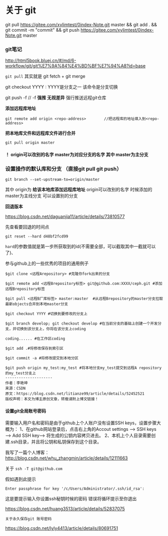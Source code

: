 # 关于 git
git pull https://gitee.com/xylimtest/0index-Note.git master && git add . && git commit -m "commit" && git push https://gitee.com/xylimtest/0index-Note.git master



### git笔记

http://html5book.bluej.cn/#/md/6-workflow/git/git%E7%9A%84%E4%BD%BF%E7%94%A8?id=base

`git pull`  其实就是 git fetch  + git merge

git checkout YYYY :  YYYY是分支之一 该命令是分支切换





git push -f 	// -f  **强推 无视差异** 强行推送远程git仓库

**添加远程库地址**

```git
git remote add origin <repo-address>        //把远程库的地址填入到<repo-address>
```

**把本地库文件和远程库文件进行合并**

```
git pull origin master
```

#### **！ origin可以改别的名字 master为对应分支的名字 其中 master为主分支**

### **设置操作的默认库和分支 （直接git pull   git push）**

```
git branch --set-upstream-to=origin/master
```

其中 origin为 **给该本地库添加远程库地址** origin可以改别的名字 时候添加的 master为主线分支 可以设置别的分支



**回退版本**

https://blog.csdn.net/daguanjia11/article/details/73810577

先查看要回退的时间点

```
git reset --hard d48bf2fcd99
```

`hard`的参数值就是第一步所获取到的id(不需要全部，可以截取其中一截就可以了)、



参与github上的一些优秀的项目的通用例子

```
$git clone <远程Arepository> #克隆你fork出来的分支

$git remote add <远程Brepository标签> git@github.com:XXXX/ceph.git #添加远程Brepository标签

$git pull <远程B厂库标签> master:master  #从远程Brepository的master分支拉取最新objects合并到本地master分支

$git checkout YYYY #切换到要修改的分支上

$git branch develop; git checkout develop #在当前分支的基础上创建一个开发分支，并切换到该分支上，你将在该分支上coding

coding...... #在工作区coding

$git add .#将修改保存到索引区

$git commit -a #将修改提交到本地分区

$git push origin my_test:my_test #将本地分支my_test提交到远程A repository的my_test分支上
--------------------- 
作者：李艳坤 
来源：CSDN 
原文：https://blog.csdn.net/litianze99/article/details/52452521 
版权声明：本文为博主原创文章，转载请附上博文链接！
```


#### 设置git全局账号密码

  需要输入用户名和密码是由于github上个人账户没有设置SSH keys，设置步骤大概为：
1、在github网站登录后，点击右上角的Accout settings ——> SSH keys ——> Add SSH key——> 将生成的公钥内容拷贝进去。
2、本机上个人目录需要创建.ssh目录，并且将公钥和私钥保存到这个目录。

我写了一篇个人博客：
http://blog.csdn.net/whu_zhangmin/article/details/12111663  



关于 `ssh -T git@github.com` 

假如遇到此提示

`Enter passphrase for key '/c/Users/Administrator/.ssh/id_rsa':`

这是要提示输入你设置ssh秘钥时候的密码 错误将循环提示至你退出

https://blog.csdn.net/huang3513/article/details/52837075



`关于永久保存git 账号密码`

https://blog.csdn.net/lyly4413/article/details/80691751
